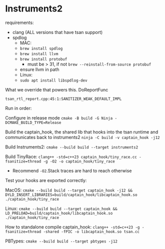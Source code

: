 # Instruments2

requirements:
- clang (ALL versions that have tsan support)
- spdlog 
  - MAC:
  - `brew install spdlog`
  - `brew install llvm`
  - `brew install protobuf`
    - must be > 31, if not `brew --reinstall-from-source protobuf`
  - ensure llvm in path
  - Linux:
  - `sudo apt install libspdlog-dev`

What we override that powers this.
DoReportFunc
```
tsan_rtl_report.cpp:45:1:SANITIZER_WEAK_DEFAULT_IMPL
```

Run in order:

Configure in release mode
`cmake -B build -G Ninja -DCMAKE_BUILD_TYPE=Release`

Build the captain_hook, the shared lib that hooks into the tsan runtime and communicates back to
instruments2
`ninja -C build -v captain_hook -j12`

Build Instruments2:
`cmake --build build --target instruments2`

Build TinyRace:
`clang++ -std=c++23 captain_hook/tiny_race.cc -fsanitize=thread -g -O2 -o captain_hook/tiny_race`
- Recommend `-O2`.Stack traces are hard to reach otherwise

Test your hooks are exported correctly:

MacOS:
`cmake --build build --target captain_hook -j12 && DYLD_INSERT_LIBRARIES=build/captain_hook/libcaptain_hook.so ./captain_hook/tiny_race`

Linux:
`cmake --build build --target captain_hook && LD_PRELOAD=build/captain_hook/libcaptain_hook.so ./captain_hook/tiny_race`

How to standalone compile captain_hook:
`clang++ -std=c++23 -g -fsanitize=thread -shared -fPIC -o libcaptain_hook.so tsan.cc`

PBTypes:
`cmake --build build --target pbtypes -j12`

